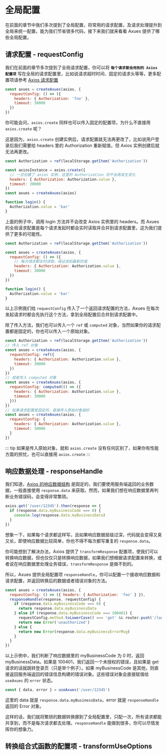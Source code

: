 # 全局配置

在前面的章节中我们多次提到了全局配置，将常用的请求配置，及请求处理提升到全局来统一配置，能为我们节省很多代码，接下来我们就来看看 Axues 提供了哪些全局配置。

## 请求配置 - requestConfig

我们在前面的章节多次提到了全局请求配置，你可以将 **`每个请求都会用到的 Axios 配置项`** 写在全局的请求配置里，比如说请求超时时间、固定的请求头等等，更多配置项请参考 [Axios 请求配置](https://axios-http.com/zh/docs/req_config)

```javascript
const axues = createAxues(axios, {
  requestConfig: () => ({
    headers: { Authorization: 'foo' },
    timeout: 30000
  })
})
```

你可能会问，`axios.create` 同样也可以传入固定的配置项，为什么不直接用 `axios.create` 呢？

这是因为，`axios.create` 创建实例后，请求配置就无法再更改了，比如说用户登录后我们需要给 headers 里的 Authorization 重新赋值，但 Axios 实例创建后就无法再更改。

```javascript
const Authorization = ref(localStorage.getItem('Authorization'))

const axiosInstance = axios.create({
  // 一旦创建了 axios 实例，这里的 Authorization 将不会再发生变化
  headers: { Authorization: Authorization.value },
  timeout: 30000
})
const axues = createAxues(axios)

function login() {
  Authorization.value = 'bar'
}
```

上面的例子中，调用 login 方法并不会改变 Axios 实例里的 headers。而 Axues 的全局请求配置是每个请求发起时都会实时读取并合并到请求配置里，这为我们提供了更多的可能性。

```javascript
const Authorization = ref(localStorage.getItem('Authorization'))

const axues = createAxues(axios, {
  requestConfig: () => ({
    // 每次请求都实时读取，保证读到最新的值
    headers: { Authorization: Authorization.value },
    timeout: 30000
  })
})

function login() {
  Authorization.value = 'bar'
}
```

以上示例我们给 `requestConfig` 传入了一个返回请求配置的方法，Axues 在每次发起请求时都会先执行这个方法，拿到全局配置后合并到请求配置中。

除了传入方法，我们也可以传入一个 `ref` 或 `computed` 对象，当然如果你的请求配置都是固定的，你也可以传入一个原始对象。

```javascript
const Authorization = ref(localStorage.getItem('Authorization'))
// 传入 ref 对象
const axues = createAxues(axios, {
  requestConfig: ref({
    headers: { Authorization: Authorization.value },
    timeout: 30000
  })
})
// 或者传入 computed 对象
const axues = createAxues(axios, {
  requestConfig: computed(() => ({
    headers: { Authorization: Authorization.value },
    timeout: 30000
  }))
})
// 如果请求配置是固定的，直接传入原始对象就好
const axues = createAxues(axios, {
  requestConfig: {
    headers: { Authorization: Authorization.value },
    timeout: 30000
  }
})
```

::: tip
如果是传入原始对象，就和 `axios.create` 没有任何区别了，如果你有性能方面的担忧，也可以直接用 `axios.create`
:::

## 响应数据处理 - responseHandle

我们知道，[Axios 的响应数据结构](https://axios-http.com/zh/docs/res_schema) 是固定的，我们要使用服务端返回的业务数据，一般直接使用 `response.data` 来获取。然而，如果我们想在响应数据里再判断业务错误码，会变得非常繁琐。

```javascript
axios.get('/user/12345').then(response => {
  if (response.data.myBusinessCode === 0) {
    console.log(response.data.myBusinessData)
  }
})
```

想象一下，如果每个请求都这样写，且如果响应数据层级过深，代码就会变得又臭又长，即使响应数据比较简单，你也不得不每次都写重复的 `response.data`。

你可能想到了解决办法，Axios 提供了 `transformResponse` 配置项，使我们可以转换响应数据，但也仅仅只是转换响应数据，如果我们想根据请求配置来转换，或者说在响应数据里处理业务错误，`transformResponse` 是做不到的。

所以，Axues 提供全局配置项 `responseHandle`，你可以配置一个接收响应数据和请求配置，并返回转换后的数据或者错误对象的方法。

```javascript
const axues = createAxues(axios, {
  requestConfig: () => ({ headers: { Authorization: 'foo' } }),
  responseHandle(response, requestConfig) {
    if (response.data.myBusinessCode === 0) {
      return response.data.myBusinessData
    } else if (response.data.myBusinessCode === 100401) {
      requestConfig.method.toLowerCase() === 'get' && router.push('/login')
      return new Error('unauthorized')
    } else {
      return new Error(response.data.myBusinessErrorMsg)
    }
  }
})
```

以上示例中，我们判断了响应数据里的 myBusinessCode 为 0 时，返回 myBusinessData。如果是 100401，我们返回一个未授权的错误，且如果是 get 请求的话就跳转登录页（只是举个例子）。如果 myBusinessCode 是其他，则直接返回服务端返回的错误信息构建的错误对象。这些错误对象会直接赋值给 `useAxues` 的 `error` 状态。

```javascript
const { data, error } = useAxues('/user/12345')
```

这里的 data 就是 `response.data.myBusinessData`，error 就是 `responseHandle` 返回的 Error 对象。

这样的话，我们就将繁琐的数据转换挪到了全局配置里，只配一次，所有请求都能共享到，而不是每次请求都去处理。`responseHandle` 能做到很多，你可以尽情发挥你的想象力。

## 转换组合式函数的配置项 - transformUseOptions
